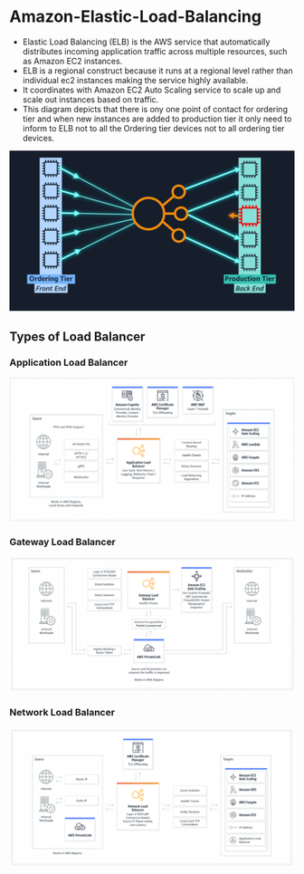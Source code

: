 # Amazon-Elastic-Load-Balancing

- Elastic Load Balancing (ELB) is the AWS service that automatically distributes incoming application traffic across multiple resources, such as Amazon EC2 instances.
- ELB is a regional construct because it runs at a regional level rather than individual ec2 instances making the service highly available.
- It coordinates with Amazon EC2 Auto Scaling service to scale up and scale out instances based on traffic.
- This diagram depicts that there is ony one point of contact for ordering tier and when new instances are added to production tier it only need to inform to ELB not to all the Ordering tier devices not to all ordering tier devices.

![ELB](../Images/ELB.png)

## Types of Load Balancer

### Application Load Balancer

![Application Load balancer](../Images/Application-Load-Balancer.png)

### Gateway Load Balancer

![Gateway Load balancer](./../Images/Gateway-Load-Balancer.png)

### Network Load Balancer

![Network Load balancer](../Images/Network-Load-Balancer.png)
